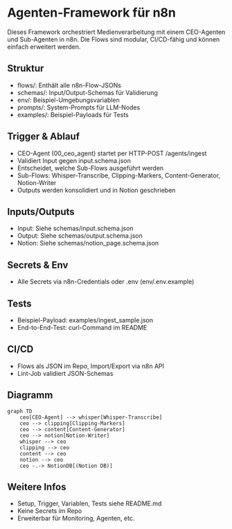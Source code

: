 # Agenten-Framework für n8n

Dieses Framework orchestriert Medienverarbeitung mit einem CEO-Agenten und Sub-Agenten in n8n. Die Flows sind modular, CI/CD-fähig und können einfach erweitert werden.

## Struktur
- flows/: Enthält alle n8n-Flow-JSONs
- schemas/: Input/Output-Schemas für Validierung
- env/: Beispiel-Umgebungsvariablen
- prompts/: System-Prompts für LLM-Nodes
- examples/: Beispiel-Payloads für Tests

## Trigger & Ablauf
- CEO-Agent (00_ceo_agent) startet per HTTP-POST /agents/ingest
- Validiert Input gegen input.schema.json
- Entscheidet, welche Sub-Flows ausgeführt werden
- Sub-Flows: Whisper-Transcribe, Clipping-Markers, Content-Generator, Notion-Writer
- Outputs werden konsolidiert und in Notion geschrieben

## Inputs/Outputs
- Input: Siehe schemas/input.schema.json
- Output: Siehe schemas/output.schema.json
- Notion: Siehe schemas/notion_page.schema.json

## Secrets & Env
- Alle Secrets via n8n-Credentials oder .env (env/.env.example)

## Tests
- Beispiel-Payload: examples/ingest_sample.json
- End-to-End-Test: curl-Command im README

## CI/CD
- Flows als JSON im Repo, Import/Export via n8n API
- Lint-Job validiert JSON-Schemas

## Diagramm
```mermaid
graph TD
    ceo[CEO-Agent] --> whisper[Whisper-Transcribe]
    ceo --> clipping[Clipping-Markers]
    ceo --> content[Content-Generator]
    ceo --> notion[Notion-Writer]
    whisper --> ceo
    clipping --> ceo
    content --> ceo
    notion --> ceo
    ceo -.-> NotionDB[(Notion DB)]
```

## Weitere Infos
- Setup, Trigger, Variablen, Tests siehe README.md
- Keine Secrets im Repo
- Erweiterbar für Monitoring, Agenten, etc.
